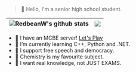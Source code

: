 > 👋 Hello, I'm a senior high school student.

|<img align="center" src="https://github-readme-stats.vercel.app/api?username=redbeanw44602&count_private=true&show_icons=true&title_color=359697&icon_color=359697&hide_border=true" alt="RedbeanW's github stats" /> | <img align="center" src="https://github-readme-stats.vercel.app/api/top-langs/?username=redbeanw44602&layout=compact&title_color=359697&icon_color=359697&hide_border=true" /> |
| ------------- | ------------- |

 - 🔭 I have an MCBE server! [Let's Play](https://mcce.im/)
 - 🌱 I’m currently learning C++, Python and .NET.
 - 🔑 I support free speech and democracy.
 - 🧪 Chemistry is my favourite subject.
 - 📖 I want real knowledge, not JUST EXAMS.
